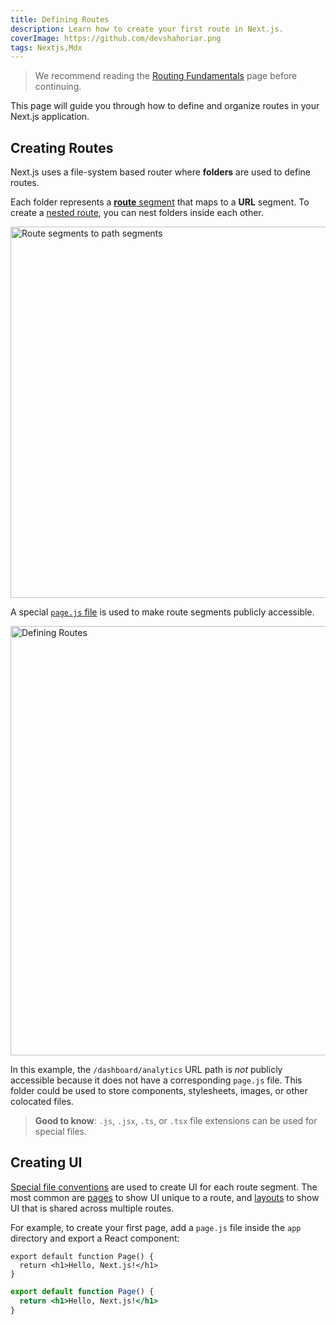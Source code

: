 ```yaml
---
title: Defining Routes
description: Learn how to create your first route in Next.js.
coverImage: https://github.com/devshahoriar.png
tags: Nextjs,Mdx
---
```


> We recommend reading the [Routing Fundamentals](/docs/app/building-your-application/routing) page before continuing.

This page will guide you through how to define and organize routes in your Next.js application.

## Creating Routes

Next.js uses a file-system based router where **folders** are used to define routes.

Each folder represents a [**route** segment](/docs/app/building-your-application/routing#route-segments) that maps to a **URL** segment. To create a [nested route](/docs/app/building-your-application/routing#nested-routes), you can nest folders inside each other.

<Image
  alt="Route segments to path segments"
  src="https://github.com/devshahoriar.png"
  width="1600"
  height="594"
/>

A special [`page.js` file](/docs/app/building-your-application/routing/pages) is used to make route segments publicly accessible.

<Image
  alt="Defining Routes"
  src='https://github.com/devshahoriar.png'
  width="1600"
  height="687"
/>

In this example, the `/dashboard/analytics` URL path is _not_ publicly accessible because it does not have a corresponding `page.js` file. This folder could be used to store components, stylesheets, images, or other colocated files.

> **Good to know**: `.js`, `.jsx`, `.ts`, or `.tsx` file extensions can be used for special files.

## Creating UI

[Special file conventions](/docs/app/building-your-application/routing#file-conventions) are used to create UI for each route segment. The most common are [pages](/docs/app/building-your-application/routing/pages) to show UI unique to a route, and [layouts](/docs/app/building-your-application/routing/layouts-and-templates#layouts) to show UI that is shared across multiple routes.

For example, to create your first page, add a `page.js` file inside the `app` directory and export a React component:

```tsx filename="app/page.tsx" switcher
export default function Page() {
  return <h1>Hello, Next.js!</h1>
}
```

```jsx filename="app/page.js" switcher
export default function Page() {
  return <h1>Hello, Next.js!</h1>
}
```
